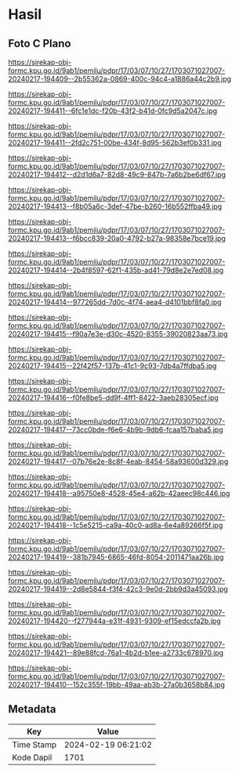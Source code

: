 # Hasil

## Foto C Plano

https://sirekap-obj-formc.kpu.go.id/9ab1/pemilu/pdpr/17/03/07/10/27/1703071027007-20240217-194409--2b55362a-0869-400c-94c4-a1886a44c2b9.jpg

https://sirekap-obj-formc.kpu.go.id/9ab1/pemilu/pdpr/17/03/07/10/27/1703071027007-20240217-194411--6fc1e1dc-f20b-43f2-b41d-0fc9d5a2047c.jpg

https://sirekap-obj-formc.kpu.go.id/9ab1/pemilu/pdpr/17/03/07/10/27/1703071027007-20240217-194411--2fd2c751-00be-434f-8d95-562b3ef0b331.jpg

https://sirekap-obj-formc.kpu.go.id/9ab1/pemilu/pdpr/17/03/07/10/27/1703071027007-20240217-194412--d2d1d6a7-82d8-49c9-847b-7a6b2be6df67.jpg

https://sirekap-obj-formc.kpu.go.id/9ab1/pemilu/pdpr/17/03/07/10/27/1703071027007-20240217-194413--f8b05a6c-3def-47be-b260-16b552ffba49.jpg

https://sirekap-obj-formc.kpu.go.id/9ab1/pemilu/pdpr/17/03/07/10/27/1703071027007-20240217-194413--f6bcc839-20a0-4792-b27a-98358e7bce19.jpg

https://sirekap-obj-formc.kpu.go.id/9ab1/pemilu/pdpr/17/03/07/10/27/1703071027007-20240217-194414--2b4f8597-62f1-435b-ad41-79d8e2e7ed08.jpg

https://sirekap-obj-formc.kpu.go.id/9ab1/pemilu/pdpr/17/03/07/10/27/1703071027007-20240217-194414--977265dd-7d0c-4f74-aea4-d4101bbf8fa0.jpg

https://sirekap-obj-formc.kpu.go.id/9ab1/pemilu/pdpr/17/03/07/10/27/1703071027007-20240217-194415--f90a7e3e-d30c-4520-8355-39020823aa73.jpg

https://sirekap-obj-formc.kpu.go.id/9ab1/pemilu/pdpr/17/03/07/10/27/1703071027007-20240217-194415--22f42f57-137b-41c1-9c93-7db4a7ffdba5.jpg

https://sirekap-obj-formc.kpu.go.id/9ab1/pemilu/pdpr/17/03/07/10/27/1703071027007-20240217-194416--f0fe8be5-dd9f-4ff1-8422-3aeb28305ecf.jpg

https://sirekap-obj-formc.kpu.go.id/9ab1/pemilu/pdpr/17/03/07/10/27/1703071027007-20240217-194417--73cc0bde-f6e6-4b9b-9db6-fcaa157baba5.jpg

https://sirekap-obj-formc.kpu.go.id/9ab1/pemilu/pdpr/17/03/07/10/27/1703071027007-20240217-194417--07b76e2e-8c8f-4eab-8454-58a93600d329.jpg

https://sirekap-obj-formc.kpu.go.id/9ab1/pemilu/pdpr/17/03/07/10/27/1703071027007-20240217-194418--a95750e8-4528-45e4-a62b-42aeec98c446.jpg

https://sirekap-obj-formc.kpu.go.id/9ab1/pemilu/pdpr/17/03/07/10/27/1703071027007-20240217-194418--1c5e5215-ca9a-40c0-ad8a-6e4a89266f5f.jpg

https://sirekap-obj-formc.kpu.go.id/9ab1/pemilu/pdpr/17/03/07/10/27/1703071027007-20240217-194419--381b7945-6865-46fd-8054-2011471aa26b.jpg

https://sirekap-obj-formc.kpu.go.id/9ab1/pemilu/pdpr/17/03/07/10/27/1703071027007-20240217-194419--2d8e5844-f3f4-42c3-9e0d-2bb9d3a45093.jpg

https://sirekap-obj-formc.kpu.go.id/9ab1/pemilu/pdpr/17/03/07/10/27/1703071027007-20240217-194420--f277944a-e31f-4931-9309-ef15edccfa2b.jpg

https://sirekap-obj-formc.kpu.go.id/9ab1/pemilu/pdpr/17/03/07/10/27/1703071027007-20240217-194421--89e88fcd-76a1-4b2d-b1ee-a2733c678970.jpg

https://sirekap-obj-formc.kpu.go.id/9ab1/pemilu/pdpr/17/03/07/10/27/1703071027007-20240217-194410--152c355f-19bb-49aa-ab3b-27a0b3658b84.jpg


## Metadata

| Key        | Value               |
| ---------- | ------------------- |
| Time Stamp | 2024-02-19 06:21:02 |
| Kode Dapil | 1701                |



